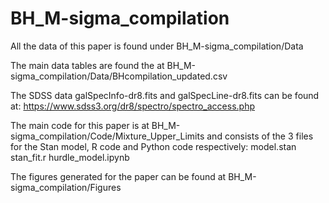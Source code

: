 # BH_M-sigma_compilation

All the data of this paper is found under BH_M-sigma_compilation/Data

The main data tables are found the at BH_M-sigma_compilation/Data/BHcompilation_updated.csv

The SDSS data galSpecInfo-dr8.fits and galSpecLine-dr8.fits can be found at: https://www.sdss3.org/dr8/spectro/spectro_access.php

The main code for this paper is at BH_M-sigma_compilation/Code/Mixture_Upper_Limits and consists of the 3 files for the Stan model, R code and Python code respectively: model.stan stan_fit.r hurdle_model.ipynb

The figures generated for the paper can be found at BH_M-sigma_compilation/Figures
